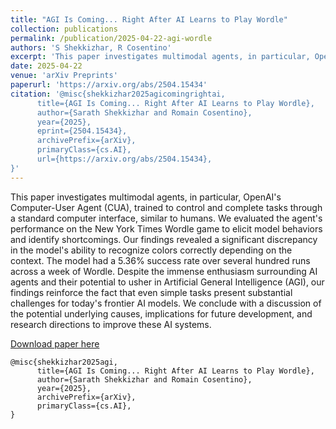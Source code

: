 ```yaml
---
title: "AGI Is Coming... Right After AI Learns to Play Wordle"
collection: publications
permalink: /publication/2025-04-22-agi-wordle
authors: 'S Shekkizhar, R Cosentino'
excerpt: 'This paper investigates multimodal agents, in particular, OpenAI&apos;s Computer-User Agent (CUA), trained to control and complete tasks through a standard computer interface, similar to humans.'
date: 2025-04-22
venue: 'arXiv Preprints'
paperurl: 'https://arxiv.org/abs/2504.15434'
citation: '@misc{shekkizhar2025agicomingrightai,
      title={AGI Is Coming... Right After AI Learns to Play Wordle}, 
      author={Sarath Shekkizhar and Romain Cosentino},
      year={2025},
      eprint={2504.15434},
      archivePrefix={arXiv},
      primaryClass={cs.AI},
      url={https://arxiv.org/abs/2504.15434}, 
}'
---
```


This paper investigates multimodal agents, in particular, OpenAI&apos;s Computer-User Agent (CUA), trained to control and complete tasks through a standard computer interface, similar to humans. We evaluated the agent&apos;s performance on the New York Times Wordle game to elicit model behaviors and identify shortcomings. Our findings revealed a significant discrepancy in the model&apos;s ability to recognize colors correctly depending on the context. The model had a 5.36% success rate over several hundred runs across a week of Wordle. Despite the immense enthusiasm surrounding AI agents and their potential to usher in Artificial General Intelligence (AGI), our findings reinforce the fact that even simple tasks present substantial challenges for today&apos;s frontier AI models. We conclude with a discussion of the potential underlying causes, implications for future development, and research directions to improve these AI systems.

[Download paper here](https://arxiv.org/)

```
@misc{shekkizhar2025agi,
      title={AGI Is Coming... Right After AI Learns to Play Wordle},
      author={Sarath Shekkizhar and Romain Cosentino},
      year={2025},
      archivePrefix={arXiv},
      primaryClass={cs.AI},
}
```
